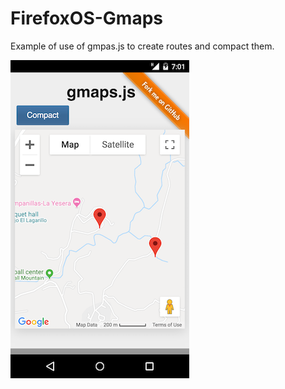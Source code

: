FirefoxOS-Gmaps
====================

Example of use of gmpas.js to create routes and compact them.

![Screenshot](geomap_screenshot.png)
